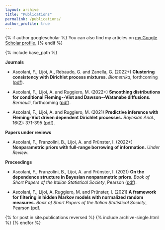 ```yaml
---
layout: archive
title: "Publications"
permalink: /publications/
author_profile: true
---
```



{% if author.googlescholar %}
  You can also find my articles on <u><a href="{{author.googlescholar}}">my Google Scholar profile</a>.</u>
{% endif %}

{% include base_path %}


**Journals**

* Ascolani, F., Lijoi, A., Rebaudo, G. and Zanella, G. (2022+)
**Clustering consistency with Dirichlet process mixtures.**
*Biometrika*, forthcoming ([pdf](https://arxiv.org/abs/2205.12924)).

* Ascolani, F., Lijoi, A. and Ruggiero, M. (2022+)
**Smoothing distributions for conditional Fleming--Viot and Dawson--Watanabe diffusions.**
*Bernoulli*, forthcoming ([pdf](https://arxiv.org/abs/2204.12738)).

* Ascolani, F., Lijoi, A. and Ruggiero, M. (2021)
**Predictive inference with Fleming-Viot driven dependent Dirichlet processes.**
*Bayesian Anal.*, 16(2): 371-395 ([pdf](https://projecteuclid.org/journals/bayesian-analysis/advance-publication/Predictive-inference-with-FlemingViot-driven-dependent-Dirichlet-processes/10.1214/20-BA1206.full)).

**Papers under reviews**

* Ascolani, F., Franzolini, B., Lijoi, A. and Prünster, I. (2022+)
**Nonparametric priors with full-range borrowing of information.**
*Under Review*.

**Proceedings**

* Ascolani, F., Franzolini, B., Lijoi, A. and Prünster, I. (2021)
**On the dependence structure in Bayesian nonparametric priors.**
*Book of Short Papers of the Italian Statistical Society*, Pearson ([pdf](https://it.pearson.com/content/dam/region-core/italy/pearson-italy/pdf/Docenti/Università/pearson-sis-book-2021-parte-2.pdf)).

* Ascolani, F., Lijoi, A. Ruggiero, M. and Prünster, I. (2021)
**A framework for filtering in hidden Markov models with normalized random measures.**
*Book of Short Papers of the Italian Statistical Society*, Pearson ([pdf](https://it.pearson.com/content/dam/region-core/italy/pearson-italy/pdf/Docenti/Università/pearson-sis-book-2021-parte-1.pdf).

{% for post in site.publications reversed %}
  {% include archive-single.html %}
{% endfor %}
